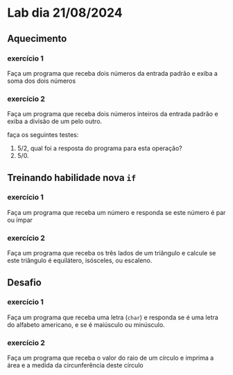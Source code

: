 # Lab dia 21/08/2024

## Aquecimento

### exercício 1
Faça um programa que receba dois números da entrada padrão e exiba a soma dos dois números

### exercício 2
Faça um programa que receba dois números inteiros da entrada padrão e exiba a divisão de um pelo outro.

faça os seguintes testes:
1. 5/2, qual foi a resposta do programa para esta operação?
1. 5/0.


## Treinando habilidade nova `if`

### exercício 1
Faça um programa que receba um número e responda se este número é par ou ímpar

### exercício 2
Faça um programa que receba os três lados de um triângulo e calcule se este triângulo é equilátero, isósceles, ou escaleno.

## Desafio

### exercício 1
Faça um programa que receba uma letra (`char`) e responda se é uma letra do alfabeto americano, e se é maiúsculo ou minúsculo.

### exercício 2
Faça um programa que receba o valor do raio de um círculo e imprima a área e a medida da circunferência deste círculo




